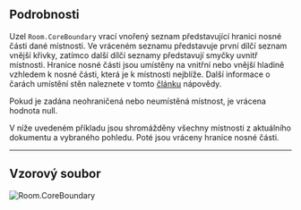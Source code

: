 ## Podrobnosti
Uzel `Room.CoreBoundary` vrací vnořený seznam představující hranici nosné části dané místnosti. Ve vráceném seznamu představuje první dílčí seznam vnější křivky, zatímco další dílčí seznamy představují smyčky uvnitř místnosti. Hranice nosné části jsou umístěny na vnitřní nebo vnější hladině vzhledem k nosné části, která je k místnosti nejblíže. Další informace o čarách umístění stěn naleznete v tomto [článku](https://help.autodesk.com/view/RVT/2024/CSY/?guid=GUID-0BB62832-36DD-4E06-A9D4-EE98CE0FCF89) nápovědy.

Pokud je zadána neohraničená nebo neumístěná místnost, je vrácena hodnota null.

V níže uvedeném příkladu jsou shromážděny všechny místnosti z aktuálního dokumentu a vybraného pohledu. Poté jsou vráceny hranice nosné části.
___
## Vzorový soubor

![Room.CoreBoundary](./Revit.Elements.Room.CoreBoundary_img.jpg)
